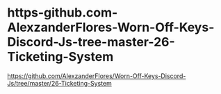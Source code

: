 # https-github.com-AlexzanderFlores-Worn-Off-Keys-Discord-Js-tree-master-26-Ticketing-System
https://github.com/AlexzanderFlores/Worn-Off-Keys-Discord-Js/tree/master/26-Ticketing-System
